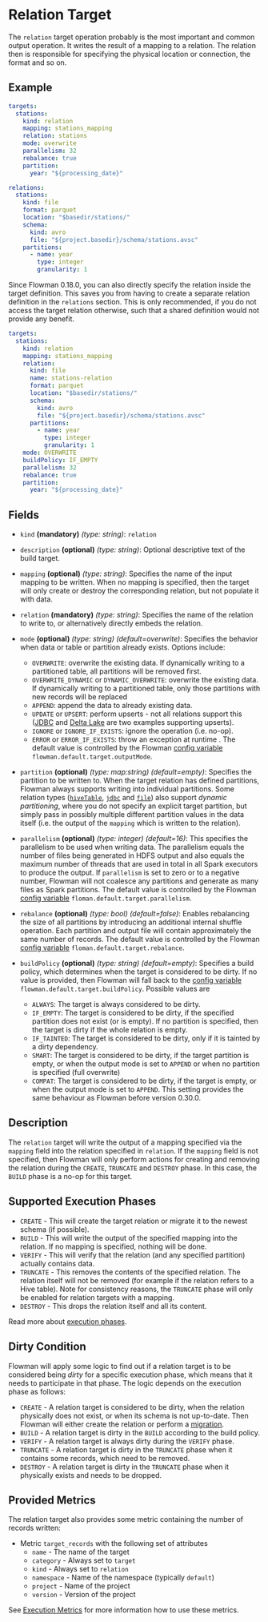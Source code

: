 # Relation Target

The `relation` target operation probably is the most important and common output operation. It 
writes the result of a mapping to a relation. The relation then is responsible for specifying
the physical location or connection, the format and so on.

## Example

```yaml
targets:
  stations:
    kind: relation
    mapping: stations_mapping
    relation: stations
    mode: overwrite
    parallelism: 32
    rebalance: true
    partition:
      year: "${processing_date}"

relations:
  stations:
    kind: file
    format: parquet
    location: "$basedir/stations/"
    schema:
      kind: avro
      file: "${project.basedir}/schema/stations.avsc"
    partitions:
      - name: year
        type: integer
        granularity: 1
```

Since Flowman 0.18.0, you can also directly specify the relation inside the target definition. This saves you
from having to create a separate relation definition in the `relations` section. This is only recommended, if you
do not access the target relation otherwise, such that a shared definition would not provide any benefit.
```yaml
targets:
  stations:
    kind: relation
    mapping: stations_mapping
    relation:
      kind: file
      name: stations-relation
      format: parquet
      location: "$basedir/stations/"
      schema:
        kind: avro
        file: "${project.basedir}/schema/stations.avsc"
      partitions:
        - name: year
          type: integer
          granularity: 1
    mode: OVERWRITE
    buildPolicy: IF_EMPTY
    parallelism: 32
    rebalance: true
    partition:
      year: "${processing_date}"
```

## Fields

* `kind` **(mandatory)** *(type: string)*: `relation`

* `description` **(optional)** *(type: string)*:
  Optional descriptive text of the build target.

* `mapping` **(optional)** *(type: string)*: 
Specifies the name of the input mapping to be written. When no mapping is specified, then the target will only
create or destroy the corresponding relation, but not populate it with data.

* `relation` **(mandatory)** *(type: string)*: 
Specifies the name of the relation to write to, or alternatively directly embeds the relation.

* `mode` **(optional)** *(type: string)* *(default=overwrite)*: 
Specifies the behavior when data or table or partition already exists. Options include:
  * `OVERWRITE`: overwrite the existing data. If dynamically writing to a partitioned table, all partitions will be 
    removed first.
  * `OVERWRITE_DYNAMIC` or `DYNAMIC_OVERWRITE`: overwrite the existing data. If dynamically writing to a partitioned table, only those 
    partitions with new records will be replaced
  * `APPEND`: append the data to already existing data.
  * `UPDATE` or `UPSERT`: perform upserts - not all relations support this ([JDBC](../relation/jdbcTable.md) and 
    [Delta Lake](../relation/deltaTable.md) are two examples supporting upserts).
  * `IGNORE` or `IGNORE_IF_EXISTS`: ignore the operation (i.e. no-op).
  * `ERROR` or `ERROR_IF_EXISTS`: throw an exception at runtime . 
The default value is controlled by the Flowman [config variable](../../setup/config.md) `flowman.default.target.outputMode`.

* `partition` **(optional)** *(type: map:string)* *(default=empty)*:
Specifies the partition to be written to. When the target relation has defined partitions, Flowman always supports
  writing into individual partitions. Some relation types ([`hiveTable`](../relation/hiveTable.md), 
  [`jdbc`](../relation/jdbcTable.md) and [`file`](../relation/file.md)) also support *dynamic partitioning*, where
  you do not specify an explicit target partition, but simply pass in possibly multiple different partition values
  in the data itself (i.e. the output of the `mapping` which is written to the relation).

* `parallelism` **(optional)** *(type: integer)* *(default=16)*:
This specifies the parallelism to be used when writing data. The parallelism equals the number
of files being generated in HDFS output and also equals the maximum number of threads that are used in total in all 
Spark executors to produce the output. If `parallelism` is set to zero or to a negative number, Flowman will not 
coalesce any partitions and generate as many files as Spark partitions. The default value is controlled by the
Flowman [config variable](../../setup/config.md) `floman.default.target.parallelism`.

* `rebalance` **(optional)** *(type: bool)* *(default=false)*:
Enables rebalancing the size of all partitions by introducing an additional internal shuffle operation. Each partition 
and output file will contain approximately the same number of records. The default value is controlled by the
Flowman [config variable](../../setup/config.md) `floman.default.target.rebalance`.

* `buildPolicy` **(optional)** *(type: string)* *(default=empty)*:
Specifies a build policy, which determines when the target is considered to be dirty. If no value is provided, then
Flowman will fall back to the [config variable](../../setup/config.md) `flowman.default.target.buildPolicy`. Possible values are
  - `ALWAYS`: The target is always considered to be dirty.
  - `IF_EMPTY`: The target is considered to be dirty, if the specified partition does not exist (or is empty). If no partition is specified, then the target is dirty if the whole relation is empty.
  - `IF_TAINTED`: The target is considered to be dirty, only if it is tainted by a dirty dependency.
  - `SMART`: The target is considered to be dirty, if the target partition is empty, or when the output mode is set to `APPEND` or when no partition is specified (full overwrite)
  - `COMPAT`: The target is considered to be dirty, if the target is empty, or when the output mode is set to `APPEND`. This setting provides the same behaviour as Flowman before version 0.30.0.


## Description

The `relation` target will write the output of a mapping specified via the `mapping` field into the relation specified
in `relation`. If the `mapping` field is not specified, then Flowman will only perform actions for creating and removing
the relation during the `CREATE`, `TRUNCATE` and `DESTROY` phase. In this case, the `BUILD` phase is a no-op for this
target.


## Supported Execution Phases
* `CREATE` - This will create the target relation or migrate it to the newest schema (if possible).
* `BUILD` - This will write the output of the specified mapping into the relation. If no mapping is specified, nothing
 will be done. 
* `VERIFY` - This will verify that the relation (and any specified partition) actually contains data.
* `TRUNCATE` - This removes the contents of the specified relation. The relation itself will not be removed (for example
if the relation refers to a Hive table). Note for consistency reasons, the `TRUNCATE` phase will only be enabled for
relation targets with a mapping.
* `DESTROY` - This drops the relation itself and all its content.

Read more about [execution phases](../../concepts/lifecycle.md).


## Dirty Condition
Flowman will apply some logic to find out if a relation target is to be considered being *dirty* for a specific execution
phase, which means that it needs to participate in that phase. The logic depends on the execution phase as follows:
* `CREATE` - A relation target is considered to be dirty, when the relation physically does not exist, or when its
schema is not up-to-date. Then Flowman will either create the relation or perform a 
[migration](../../concepts/migrations.md).
* `BUILD` - A relation target is dirty in the `BUILD` according to the build policy.
* `VERIFY` - A relation target is always dirty during the `VERIFY` phase.
* `TRUNCATE` - A relation target is dirty in the `TRUNCATE` phase when it contains some records, which need to be removed.
* `DESTROY` - A relation target is dirty in the `TRUNCATE` phase when it physically exists and needs to be dropped.


## Provided Metrics
The relation target also provides some metric containing the number of records written:

* Metric `target_records` with the following set of attributes
  - `name` - The name of the target
  - `category` - Always set to `target`
  - `kind` - Always set to `relation`
  - `namespace` - Name of the namespace (typically `default`)
  - `project` - Name of the project
  - `version` - Version of the project

See [Execution Metrics](../../cookbook/execution-metrics.md) for more information how to use these metrics.
